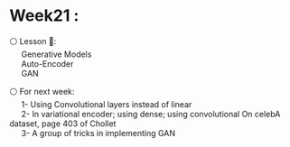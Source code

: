 # Week21 :

⚪️ Lesson 📖:<br>
&emsp;&ensp;Generative Models <br>
&emsp;&ensp;Auto-Encoder <br>
&emsp;&ensp;GAN <br>
 

⚪️ For next week:
        <br>&emsp;&ensp;1- Using Convolutional layers instead of linear
        <br>&emsp;&ensp;2- In variational encoder; using dense; using convolutional On celebA dataset, page 403 of Chollet
        <br>&emsp;&ensp;3- A group of tricks in implementing GAN
